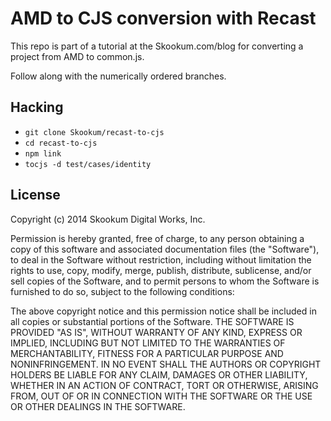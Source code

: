 # AMD to CJS conversion with Recast

This repo is part of a tutorial at the Skookum.com/blog for converting a project
from AMD to common.js.

Follow along with the numerically ordered branches.

## Hacking

* `git clone Skookum/recast-to-cjs`
* `cd recast-to-cjs`
* `npm link`
* `tocjs -d test/cases/identity`

## License

Copyright (c) 2014 Skookum Digital Works, Inc.

Permission is hereby granted, free of charge, to any person obtaining
a copy of this software and associated documentation files (the
"Software"), to deal in the Software without restriction, including
without limitation the rights to use, copy, modify, merge, publish,
distribute, sublicense, and/or sell copies of the Software, and to
permit persons to whom the Software is furnished to do so, subject to
the following conditions:

The above copyright notice and this permission notice shall be
included in all copies or substantial portions of the Software.
THE SOFTWARE IS PROVIDED "AS IS", WITHOUT WARRANTY OF ANY KIND,
EXPRESS OR IMPLIED, INCLUDING BUT NOT LIMITED TO THE WARRANTIES OF
MERCHANTABILITY, FITNESS FOR A PARTICULAR PURPOSE AND NONINFRINGEMENT.
IN NO EVENT SHALL THE AUTHORS OR COPYRIGHT HOLDERS BE LIABLE FOR ANY
CLAIM, DAMAGES OR OTHER LIABILITY, WHETHER IN AN ACTION OF CONTRACT,
TORT OR OTHERWISE, ARISING FROM, OUT OF OR IN CONNECTION WITH THE
SOFTWARE OR THE USE OR OTHER DEALINGS IN THE SOFTWARE.
